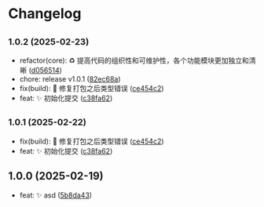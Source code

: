 # Changelog

## <small>1.0.2 (2025-02-23)</small>

- refactor(core): :recycle: 提高代码的组织性和可维护性，各个功能模块更加独立和清晰 ([d056514](https://github.com/michaelcocova/snipid/commit/d056514))
- chore: release v1.0.1 ([82ec68a](https://github.com/michaelcocova/snipid/commit/82ec68a))
- fix(build): :bug: 修复打包之后类型错误 ([ce454c2](https://github.com/michaelcocova/snipid/commit/ce454c2))
- feat: :sparkles: 初始化提交 ([c38fa62](https://github.com/michaelcocova/snipid/commit/c38fa62))

## <small>1.0.1 (2025-02-22)</small>

- fix(build): :bug: 修复打包之后类型错误 ([ce454c2](https://github.com/michaelcocova/snipid/commit/ce454c2))
- feat: :sparkles: 初始化提交 ([c38fa62](https://github.com/michaelcocova/snipid/commit/c38fa62))

## 1.0.0 (2025-02-19)

- feat: :sparkles: asd ([5b8da43](https://gitee.com/michael-cocova/snip-id/commits/5b8da43))
